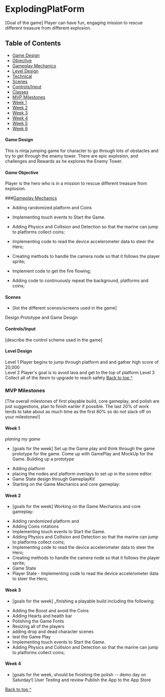 # ExplodingPlatForm

[Goal of the game]
Player can have fun, engaging mission to rescue different treasure from different explosion.


## Table of Contents
* [Game Design](#game-design)
* [Objective](#objective)
* [Gameplay Mechanics](#gameplay-mechanics)
* [Level Design](#level-design)
* [Technical](#technical)
* [Scenes](#scenes)
* [Controls/Input](#controlsinput)
* [Classes](#classessks)
* [MVP Milestones](#mvp-milestones)
* [Week 1](#week-1)
* [Week 2](#week-2)
* [Week 3](#week-3)
* [Week 4](#week-4)
* [Week 5](#week-5)
* [Week 6](#week-6)

#### Game Design
This is ninja jumping game for character to go through lots of obstacles and try to get through the enemy tower. There are epic explosion, and challenges and Rewards as he explores the Enemy Tower.


#### Game Objective
Player is the hero who is in a mission to rescue different treasure from explosion.

###[Gameplay Mechanics](#gameplay-mechanics)

- Adding randomized platform and Coins
- Implementing touch events to Start the Game.
- Adding Physics and Collision and Detection so that the marine can jump to platforms collect coins;

- Implementing code to read the device accelerometer data to steer the Hero;
- Creating methods to handle the camera node so that it follows the player sprite;

- Implement code to get the fire flowing;
- Adding code to continuously repeat the background, platforms and coins;

#### Scenes
* [list the different scenes/screens used in the game]

Design Prototype and Game Design

#### Controls/Input
[describe the control scheme used in the game]

#### Level Design
Level 1
Player begins to jump through platform and and gather high score of 20,000  
Level 2
Player's goal is to avoid lava and get to the top of platform
Level 3
Collect all of the itesm to upgrade to reach safety 
[Back to top ^](#)


### MVP Milestones
[The overall milestones of first playable build, core gameplay, and polish are just suggestions, plan to finish earlier if possible. The last 20% of work tends to take about as much time as the first 80% so do not slack off on your milestones!]

#### Week 1
_planing my game_
* [goals for the week]
Set up the Game play and think through the game prototype for the game. Come up with GamePlay and MockUp for the Game. 
Building up a prototype
- Adding platform 
- placing the nodes and platform overlays to set up in the scene editor.
- Game State design through GameplayKit
- Starting on the Game Mechanics and core gameplay:

#### Week 2
* [goals for the week]
Working on the Game Mechanics and core gameplay:
- Adding randomized platform and 
- Adding Coins rotations
- Implementing touch events to Start the Game.
- Adding Physics and Collision and Detection so that the marine can jump to platforms collect coins;
- Implementing code to read the device accelerometer data to steer the Hero;
- Creating methods to handle the camera node so that it follows the player sprite;
- Game State 
- Player State - Implementing code to read the device accelerometer data to steer the Hero;


#### Week 3
* [goals for the week]
_finishing a playable build including the following:
- Adding the Boost and avoid the Coins
- Adding Hearts and health bar
- Polishing the Game Fonts
- Resizing all of the players
- adding drop and dead character scenes
- test the Game Play 
- Implementing touch events to Start the Game.
- Adding Physics and Collision and Detection so that the marine can jump to platforms collect coins;


#### Week 4
* [goals for the week, should be finishing the polish -- demo day on Saturday!]
User Testing and review 
Publish the App to the App Store

[Back to top ^](#)
